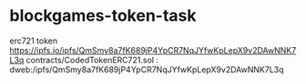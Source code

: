 # blockgames-token-task



erc721 token
https://ipfs.io/ipfs/QmSmy8a7fK689jP4YpCR7NqJYfwKpLepX9v2DAwNNK7L3q
contracts/CodedTokenERC721.sol : 
dweb:/ipfs/QmSmy8a7fK689jP4YpCR7NqJYfwKpLepX9v2DAwNNK7L3q
